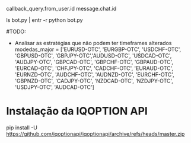 callback_query.from_user.id
message.chat.id

  ls bot.py | entr -r python bot.py 


#TODO:
- Analisar as estratégias que não podem ter timeframes alterados
modedas_major = ['EURUSD-OTC', 'EURGBP-OTC', 'USDCHF-OTC', 'GBPUSD-OTC', 'GBPJPY-OTC','AUDUSD-OTC', 'USDCAD-OTC', 'AUDJPY-OTC', 'GBPCAD-OTC', 'GBPCHF-OTC', 'GBPAUD-OTC', 'EURCAD-OTC', 'CHFJPY-OTC', 'CADCHF-OTC', 'EURAUD-OTC', 'EURNZD-OTC', 'AUDCHF-OTC', 'AUDNZD-OTC', 'EURCHF-OTC', 'GBPNZD-OTC', 'CADJPY-OTC', 'NZDCAD-OTC', 'NZDJPY-OTC', 'USDJPY-OTC', 'AUDCAD-OTC']


# Instalação da IQOPTION API

pip install -U https://github.com/iqoptionapi/iqoptionapi/archive/refs/heads/master.zip
